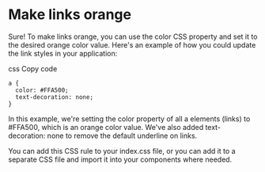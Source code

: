 # Make links orange

Sure! To make links orange, you can use the color CSS property and set it to the desired orange color value. Here's an example of how you could update the link styles in your application:

css
Copy code

```
a {
  color: #FFA500;
  text-decoration: none;
}
```

In this example, we're setting the color property of all a elements (links) to #FFA500, which is an orange color value. We've also added text-decoration: none to remove the default underline on links.

You can add this CSS rule to your index.css file, or you can add it to a separate CSS file and import it into your components where needed.
